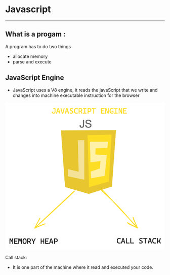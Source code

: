 # Javascript

---

## What is a progam :

A program has to do two things

- allocate memory
- parse and execute

## JavaScript Engine

- JavaScript uses a V8 engine, it reads the javaScript that we write and changes into machine executable instruction for the browser

![View Design](assets/JsEngine.png)

Call stack:
- It is one part of the machine where it read and executed your code.
